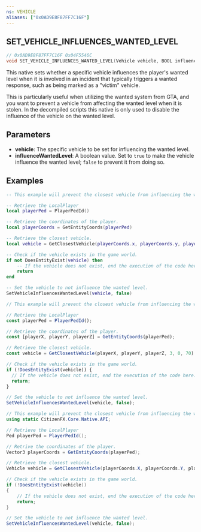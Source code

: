 ```yaml
---
ns: VEHICLE
aliases: ["0x0AD9E8F87FF7C16F"]
---
```

## SET_VEHICLE_INFLUENCES_WANTED_LEVEL

```c
// 0x0AD9E8F87FF7C16F 0x04F5546C
void SET_VEHICLE_INFLUENCES_WANTED_LEVEL(Vehicle vehicle, BOOL influenceWantedLevel);
```

This native sets whether a specific vehicle influences the player's wanted level when it is involved in an incident that typically triggers a wanted response, such as being marked as a "victim" vehicle.

This is particularly useful when utilizing the wanted system from GTA, and you want to prevent a vehicle from affecting the wanted level when it is stolen. In the decompiled scripts this native is only used to disable the influence of the vehicle on the wanted level.

## Parameters
* **vehicle**: The specific vehicle to be set for influencing the wanted level.
* **influenceWantedLevel**: A boolean value. Set to `true` to make the vehicle influence the wanted level; `false` to prevent it from doing so.


## Examples
```lua
-- This example will prevent the closest vehicle from influencing the wanted level.

-- Retrieve the LocalPlayer
local playerPed = PlayerPedId()

-- Retrieve the coordinates of the player.
local playerCoords = GetEntityCoords(playerPed)

-- Retrieve the closest vehicle.
local vehicle = GetClosestVehicle(playerCoords.x, playerCoords.y, playerCoords.z, 3, 0, 70)

-- Check if the vehicle exists in the game world.
if not DoesEntityExist(vehicle) then 
    -- If the vehicle does not exist, end the execution of the code here.
    return 
end

-- Set the vehicle to not influence the wanted level.
SetVehicleInfluencesWantedLevel(vehicle, false)
```

```js
// This example will prevent the closest vehicle from influencing the wanted level.

// Retrieve the LocalPlayer
const playerPed = PlayerPedId();

// Retrieve the coordinates of the player.
const [playerX, playerY, playerZ] = GetEntityCoords(playerPed);

// Retrieve the closest vehicle.
const vehicle = GetClosestVehicle(playerX, playerY, playerZ, 3, 0, 70)

// Check if the vehicle exists in the game world.
if (!DoesEntityExist(vehicle)) {
  // If the vehicle does not exist, end the execution of the code here.
  return;
}

// Set the vehicle to not influence the wanted level.
SetVehicleInfluencesWantedLevel(vehicle, false);
```

```cs
// This example will prevent the closest vehicle from influencing the wanted level.
using static CitizenFX.Core.Native.API;

// Retrieve the LocalPlayer
Ped playerPed = PlayerPedId();

// Retrive the coordinates of the player.
Vector3 playerCoords = GetEntityCoords(playerPed);

// Retrieve the closest vehicle.
Vehicle vehicle = GetClosestVehicle(playerCoords.X, playerCoords.Y, playerCoords.Z, 3, 0, 70);

// Check if the vehicle exists in the game world.
if (!DoesEntityExist(vehicle))
{
    // If the vehicle does not exist, end the execution of the code here.
    return;
}

// Set the vehicle to not influence the wanted level.
SetVehicleInfluencesWantedLevel(vehicle, false);
```